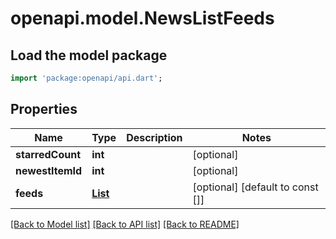 # openapi.model.NewsListFeeds

## Load the model package
```dart
import 'package:openapi/api.dart';
```

## Properties
Name | Type | Description | Notes
------------ | ------------- | ------------- | -------------
**starredCount** | **int** |  | [optional] 
**newestItemId** | **int** |  | [optional] 
**feeds** | [**List<NewsFeed>**](NewsFeed.md) |  | [optional] [default to const []]

[[Back to Model list]](../README.md#documentation-for-models) [[Back to API list]](../README.md#documentation-for-api-endpoints) [[Back to README]](../README.md)


